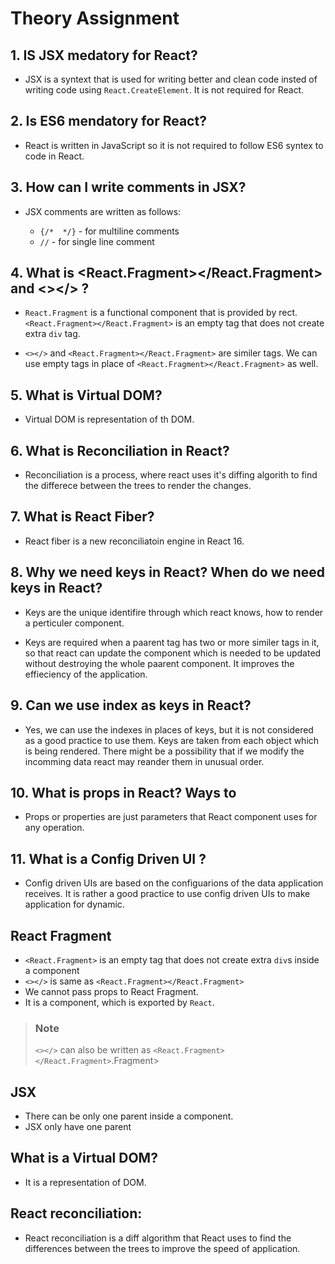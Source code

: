 # Theory Assignment

## 1. IS JSX medatory for React?
- JSX is a syntext that is used for writing better and clean code insted of writing code using `React.CreateElement`. It is not required for React.

## 2. Is ES6 mendatory for React?
- React is written in  JavaScript so it is not required to follow ES6 syntex to code in React.

## 3. How can I write comments in JSX?
- JSX comments are written as follows:

    - `{/*  */}` - for multiline comments
    - `//` - for single line comment

## 4. What is <React.Fragment></React.Fragment> and <></> ?
- `React.Fragment` is a functional component that is provided by rect. `<React.Fragment></React.Fragment>` is an empty tag that does not create extra `div` tag.

- `<></>` and `<React.Fragment></React.Fragment>` are similer tags. We can use empty tags in place of `<React.Fragment></React.Fragment>` as well.

## 5. What is Virtual DOM?
- Virtual DOM is representation of th DOM.
## 6. What is Reconciliation in React?
- Reconciliation is a process, where react uses it's diffing algorith to find the differece between the trees to render the changes.
## 7. What is React Fiber?
- React fiber is a new reconciliatoin engine in React 16.
## 8. Why we need keys in React? When do we need keys in React?
- Keys are the unique identifire through which react knows, how to render a perticuler component.

- Keys are required when a paarent tag has two or more similer tags in it, so that react can update the component which is needed to be updated without destroying the whole paarent component. It improves the effieciency of the application.

## 9. Can we use index as keys in React?
- Yes, we can use the indexes in places of keys, but it is not considered as a good practice to use them. Keys are taken from each object which is being rendered. There might be a possibility that if we modify the incomming data react may reander them in unusual order.
## 10. What is props in React? Ways to 
- Props or properties are just parameters that React component uses for any operation.
## 11. What is a Config Driven UI ?
- Config driven UIs are based on the configuarions of the data application receives. It is rather a good practice to use config driven UIs to make application for dynamic.    



## React Fragment
- `<React.Fragment>` is an empty tag that does not create extra `div`s inside a component
- `<></>` is same as `<React.Fragment></React.Fragment>`
- We cannot pass props to React Fragment.
- It is a component, which is exported by `React`.


> ### Note
>
> `<></>` can also be written as `<React.Fragment></React.Fragment>`.Fragment> 


## JSX
- There can be only one parent inside a component.
- JSX only have one parent

## What is a Virtual DOM?
- It is a representation of DOM.

## React reconciliation:
- React reconciliation is a diff algorithm that React uses to find the differences between the trees to improve the speed of application. 